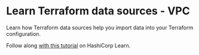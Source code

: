 # Learn Terraform data sources - VPC

Learn how Terraform data sources help you import data into your Terraform configuration.

Follow along [with this
tutorial](https://learn.hashicorp.com/tutorials/terraform/data-sources?in=terraform/configuration-language)
on HashiCorp Learn.
